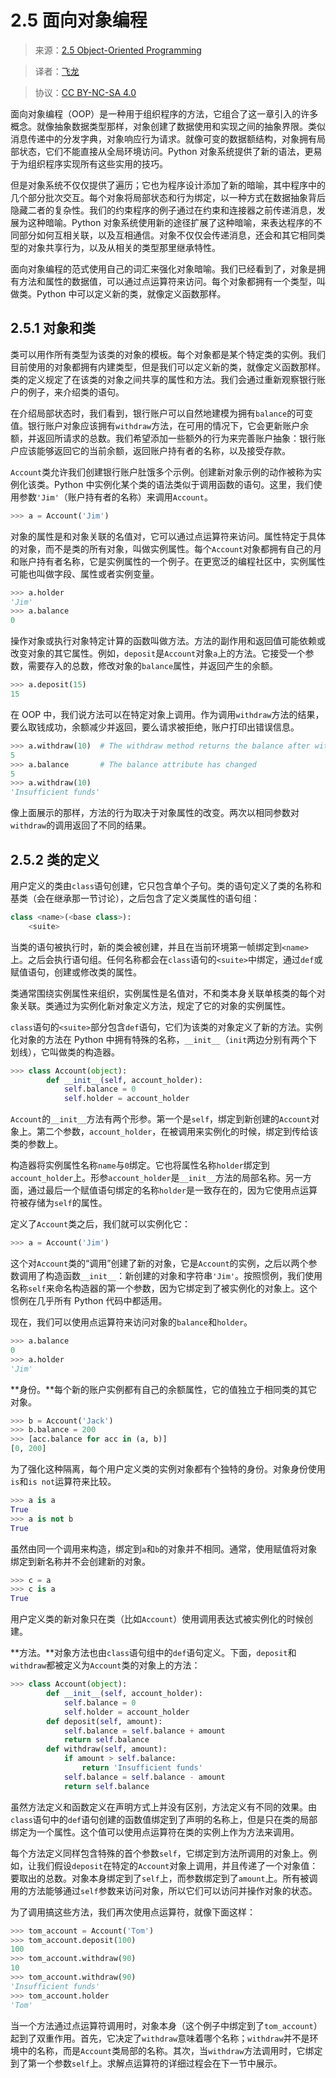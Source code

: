 # 2.5 面向对象编程

> 来源：[2.5   Object-Oriented Programming](http://www-inst.eecs.berkeley.edu/~cs61a/sp12/book/objects.html#object-oriented-programming)

> 译者：[飞龙](https://github.com/wizardforcel)

> 协议：[CC BY-NC-SA 4.0](http://creativecommons.org/licenses/by-nc-sa/4.0/)

面向对象编程（OOP）是一种用于组织程序的方法，它组合了这一章引入的许多概念。就像抽象数据类型那样，对象创建了数据使用和实现之间的抽象界限。类似消息传递中的分发字典，对象响应行为请求。就像可变的数据额结构，对象拥有局部状态，它们不能直接从全局环境访问。Python 对象系统提供了新的语法，更易于为组织程序实现所有这些实用的技巧。

但是对象系统不仅仅提供了遍历；它也为程序设计添加了新的暗喻，其中程序中的几个部分批次交互。每个对象将局部状态和行为绑定，以一种方式在数据抽象背后隐藏二者的复杂性。我们的约束程序的例子通过在约束和连接器之前传递消息，发展为这种暗喻。Python 对象系统使用新的途径扩展了这种暗喻，来表达程序的不同部分如何互相关联，以及互相通信。对象不仅仅会传递消息，还会和其它相同类型的对象共享行为，以及从相关的类型那里继承特性。

面向对象编程的范式使用自己的词汇来强化对象暗喻。我们已经看到了，对象是拥有方法和属性的数据值，可以通过点运算符来访问。每个对象都拥有一个类型，叫做类。Python 中可以定义新的类，就像定义函数那样。

## 2.5.1 对象和类

类可以用作所有类型为该类的对象的模板。每个对象都是某个特定类的实例。我们目前使用的对象都拥有内建类型，但是我们可以定义新的类，就像定义函数那样。类的定义规定了在该类的对象之间共享的属性和方法。我们会通过重新观察银行账户的例子，来介绍类的语句。

在介绍局部状态时，我们看到，银行账户可以自然地建模为拥有`balance`的可变值。银行账户对象应该拥有`withdraw`方法，在可用的情况下，它会更新账户余额，并返回所请求的总数。我们希望添加一些额外的行为来完善账户抽象：银行账户应该能够返回它的当前余额，返回账户持有者的名称，以及接受存款。

`Account`类允许我们创建银行账户肚饿多个示例。创建新对象示例的动作被称为实例化该类。Python 中实例化某个类的语法类似于调用函数的语句。这里，我们使用参数`'Jim'`（账户持有者的名称）来调用`Account`。

```py
>>> a = Account('Jim')
```

对象的属性是和对象关联的名值对，它可以通过点运算符来访问。属性特定于具体的对象，而不是类的所有对象，叫做实例属性。每个`Account`对象都拥有自己的月和账户持有者名称，它是实例属性的一个例子。在更宽泛的编程社区中，实例属性可能也叫做字段、属性或者实例变量。

```py
>>> a.holder
'Jim'
>>> a.balance
0
```

操作对象或执行对象特定计算的函数叫做方法。方法的副作用和返回值可能依赖或改变对象的其它属性。例如，`deposit`是`Account`对象`a`上的方法。它接受一个参数，需要存入的总数，修改对象的`balance`属性，并返回产生的余额。

```py
>>> a.deposit(15)
15
```

在 OOP 中，我们说方法可以在特定对象上调用。作为调用`withdraw`方法的结果，要么取钱成功，余额减少并返回，要么请求被拒绝，账户打印出错误信息。

```py
>>> a.withdraw(10)  # The withdraw method returns the balance after withdrawal
5
>>> a.balance       # The balance attribute has changed
5
>>> a.withdraw(10)
'Insufficient funds'
```

像上面展示的那样，方法的行为取决于对象属性的改变。两次以相同参数对`withdraw`的调用返回了不同的结果。

## 2.5.2 类的定义

用户定义的类由`class`语句创建，它只包含单个子句。类的语句定义了类的名称和基类（会在继承那一节讨论），之后包含了定义类属性的语句组：


```py
class <name>(<base class>):
    <suite>
```

当类的语句被执行时，新的类会被创建，并且在当前环境第一帧绑定到`<name>`上。之后会执行语句组。任何名称都会在`class`语句的`<suite>`中绑定，通过`def`或赋值语句，创建或修改类的属性。

类通常围绕实例属性来组织，实例属性是名值对，不和类本身关联单核类的每个对象关联。类通过为实例化新对象定义方法，规定了它的对象的实例属性。

`class`语句的`<suite>`部分包含`def`语句，它们为该类的对象定义了新的方法。实例化对象的方法在 Python 中拥有特殊的名称，`__init__`（`init`两边分别有两个下划线），它叫做类的构造器。

```py
>>> class Account(object):
        def __init__(self, account_holder):
            self.balance = 0
            self.holder = account_holder
```

`Account`的`__init__`方法有两个形参。第一个是`self`，绑定到新创建的`Account`对象上。第二个参数，`account_holder`，在被调用来实例化的时候，绑定到传给该类的参数上。

构造器将实例属性名称`name`与`0`绑定。它也将属性名称`holder`绑定到`account_holder`上。形参`account_holder`是`__init__`方法的局部名称。另一方面，通过最后一个赋值语句绑定的名称`holder`是一致存在的，因为它使用点运算符被存储为`self`的属性。

定义了`Account`类之后，我们就可以实例化它：

```py
>>> a = Account('Jim')
```

这个对`Account`类的“调用”创建了新的对象，它是`Account`的实例，之后以两个参数调用了构造函数`__init__`：新创建的对象和字符串`'Jim'`。按照惯例，我们使用名称`self`来命名构造器的第一个参数，因为它绑定到了被实例化的对象上。这个惯例在几乎所有 Python 代码中都适用。

现在，我们可以使用点运算符来访问对象的`balance`和`holder`。

```py
>>> a.balance
0
>>> a.holder
'Jim'
```

**身份。**每个新的账户实例都有自己的余额属性，它的值独立于相同类的其它对象。

```py
>>> b = Account('Jack')
>>> b.balance = 200
>>> [acc.balance for acc in (a, b)]
[0, 200]
```

为了强化这种隔离，每个用户定义类的实例对象都有个独特的身份。对象身份使用`is`和`is not`运算符来比较。

```py
>>> a is a
True
>>> a is not b
True
```

虽然由同一个调用来构造，绑定到`a`和`b`的对象并不相同。通常，使用赋值将对象绑定到新名称并不会创建新的对象。

```py
>>> c = a
>>> c is a
True
```

用户定义类的新对象只在类（比如`Account`）使用调用表达式被实例化的时候创建。

**方法。**对象方法也由`class`语句组中的`def`语句定义。下面，`deposit`和`withdraw`都被定义为`Account`类的对象上的方法：

```py
>>> class Account(object):
        def __init__(self, account_holder):
            self.balance = 0
            self.holder = account_holder
        def deposit(self, amount):
            self.balance = self.balance + amount
            return self.balance
        def withdraw(self, amount):
            if amount > self.balance:
                return 'Insufficient funds'
            self.balance = self.balance - amount
            return self.balance
```

虽然方法定义和函数定义在声明方式上并没有区别，方法定义有不同的效果。由`class`语句中的`def`语句创建的函数值绑定到了声明的名称上，但是只在类的局部绑定为一个属性。这个值可以使用点运算符在类的实例上作为方法来调用。

每个方法定义同样包含特殊的首个参数`self`，它绑定到方法所调用的对象上。例如，让我们假设`deposit`在特定的`Account`对象上调用，并且传递了一个对象值：要取出的总数。对象本身绑定到了`self`上，而参数绑定到了`amount`上。所有被调用的方法能够通过`self`参数来访问对象，所以它们可以访问并操作对象的状态。

为了调用搞这些方法，我们再次使用点运算符，就像下面这样：

```py
>>> tom_account = Account('Tom')
>>> tom_account.deposit(100)
100
>>> tom_account.withdraw(90)
10
>>> tom_account.withdraw(90)
'Insufficient funds'
>>> tom_account.holder
'Tom'
```

当一个方法通过点运算符调用时，对象本身（这个例子中绑定到了`tom_account`）起到了双重作用。首先，它决定了`withdraw`意味着哪个名称；`withdraw`并不是环境中的名称，而是`Account`类局部的名称。其次，当`withdraw`方法调用时，它绑定到了第一个参数`self`上。求解点运算符的详细过程会在下一节中展示。

